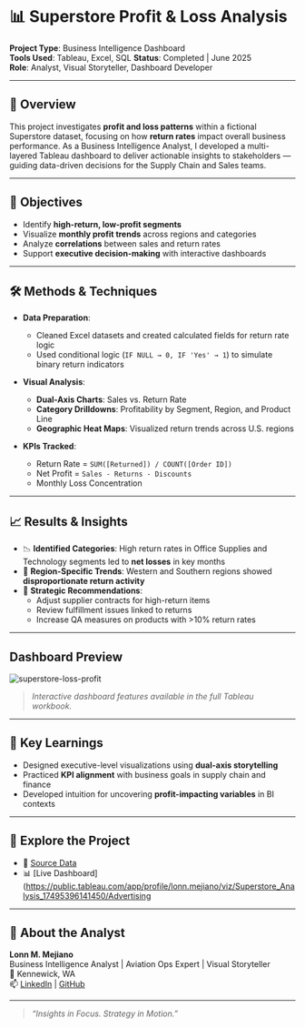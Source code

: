 # 📊 Superstore Profit & Loss Analysis

**Project Type**: Business Intelligence Dashboard  
**Tools Used**: Tableau, Excel, SQL 
**Status**: Completed | June 2025  
**Role**: Analyst, Visual Storyteller, Dashboard Developer

---

## 📌 Overview

This project investigates **profit and loss patterns** within a fictional Superstore dataset, focusing on how **return rates** impact overall business performance. As a Business Intelligence Analyst, I developed a multi-layered Tableau dashboard to deliver actionable insights to stakeholders — guiding data-driven decisions for the Supply Chain and Sales teams.

---

## 🎯 Objectives

- Identify **high-return, low-profit segments**
- Visualize **monthly profit trends** across regions and categories
- Analyze **correlations** between sales and return rates
- Support **executive decision-making** with interactive dashboards

---

## 🛠️ Methods & Techniques

- **Data Preparation**:
  - Cleaned Excel datasets and created calculated fields for return rate logic
  - Used conditional logic (`IF NULL → 0, IF 'Yes' → 1`) to simulate binary return indicators

- **Visual Analysis**:
  - **Dual-Axis Charts**: Sales vs. Return Rate
  - **Category Drilldowns**: Profitability by Segment, Region, and Product Line
  - **Geographic Heat Maps**: Visualized return trends across U.S. regions

- **KPIs Tracked**:
  - Return Rate = `SUM([Returned]) / COUNT([Order ID])`
  - Net Profit = `Sales - Returns - Discounts`
  - Monthly Loss Concentration

---

## 📈 Results & Insights

- 📉 **Identified Categories**: High return rates in Office Supplies and Technology segments led to **net losses** in key months
- 📍 **Region-Specific Trends**: Western and Southern regions showed **disproportionate return activity**
- 🔄 **Strategic Recommendations**:
  - Adjust supplier contracts for high-return items
  - Review fulfillment issues linked to returns
  - Increase QA measures on products with >10% return rates

---

## Dashboard Preview

![superstore-loss-profit](https://github.com/user-attachments/assets/3b902ed4-8ea1-4ecb-af36-a2b8b0c9b13f)


> *Interactive dashboard features available in the full Tableau workbook.*

---

## 🧠 Key Learnings

- Designed executive-level visualizations using **dual-axis storytelling**
- Practiced **KPI alignment** with business goals in supply chain and finance
- Developed intuition for uncovering **profit-impacting variables** in BI contexts

---

## 🔗 Explore the Project

- 📁 [Source Data](https://docs.google.com/spreadsheets/d/1-Q13-wWuP2V_fzP9aKu7MzIOV--2Yre0/edit?usp=drive_link&ouid=105226035547462185560&rtpof=true&sd=true)
- 📊 [Live Dashboard](https://public.tableau.com/app/profile/lonn.mejiano/viz/Superstore_Analysis_17495396141450/Advertising


---

## 💼 About the Analyst

**Lonn M. Mejiano**  
Business Intelligence Analyst | Aviation Ops Expert | Visual Storyteller  
📍 Kennewick, WA  
📫 [LinkedIn](https://linkedin.com/in/lonnmejiano) | [GitHub](https://github.com/lonnmejiano/lonnmejiano-data-bia)

---

> *“Insights in Focus. Strategy in Motion.”*



